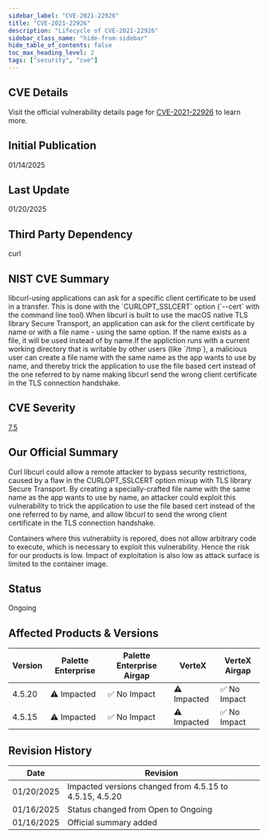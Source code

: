 ```yaml
---
sidebar_label: "CVE-2021-22926"
title: "CVE-2021-22926"
description: "Lifecycle of CVE-2021-22926"
sidebar_class_name: "hide-from-sidebar"
hide_table_of_contents: false
toc_max_heading_level: 2
tags: ["security", "cve"]
---
```


## CVE Details

Visit the official vulnerability details page for [CVE-2021-22926](https://nvd.nist.gov/vuln/detail/cve-2021-22926) to learn more.

## Initial Publication

01/14/2025

## Last Update

01/20/2025

## Third Party Dependency 

curl


## NIST CVE Summary

libcurl-using applications can ask for a specific client certificate to be used in a transfer. This is done with the \`CURLOPT_SSLCERT\` option (\`--cert\` with the command line tool).When libcurl is built to use the macOS native TLS library Secure Transport, an application can ask for the client certificate by name or with a file name - using the same option. If the name exists as a file, it will be used instead of by name.If the appliction runs with a current working directory that is writable by other users (like \`/tmp\`), a malicious user can create a file name with the same name as the app wants to use by name, and thereby trick the application to use the file based cert instead of the one referred to by name making libcurl send the wrong client certificate in the TLS connection handshake.

## CVE Severity

[7.5](https://nvd.nist.gov/vuln/detail/cve-2021-22926)

## Our Official Summary

Curl libcurl could allow a remote attacker to bypass security restrictions, caused by a flaw in the CURLOPT_SSLCERT option mixup with TLS library Secure Transport. By creating a specially-crafted file name with the same name as the app wants to use by name, an attacker could exploit this vulnerability to trick the application to use the file based cert instead of the one referred to by name, and allow libcurl to send the wrong client certificate in the TLS connection handshake.

Containers where this vulnerabiity is repored, does not allow arbitrary code to execute, which is necessary to exploit this vulnerability. Hence the risk for our products is low. Impact of exploitation
is also low as attack surface is limited to the container image.

## Status

Ongoing

## Affected Products & Versions

| Version | Palette Enterprise | Palette Enterprise Airgap | VerteX | VerteX Airgap |
| - | -------- | -------- | -------- | -------- |
| 4.5.20 | ⚠️ Impacted | ✅ No Impact | ⚠️ Impacted | ✅ No Impact |
| 4.5.15 | ⚠️ Impacted | ✅ No Impact | ⚠️ Impacted | ✅ No Impact |


## Revision History

| Date | Revision |
| --- | --- |
| 01/20/2025 | Impacted versions changed from 4.5.15 to 4.5.15, 4.5.20 |
| 01/16/2025 | Status changed from Open to Ongoing |
| 01/16/2025 | Official summary added |

